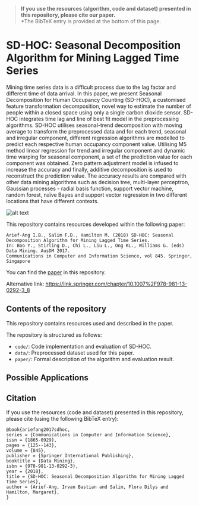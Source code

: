 > **If you use the resources (algorithm, code and dataset) presented in this repository, please cite our paper.**  
*The BibTeX entry is provided at the bottom of this page. 

# SD-HOC: Seasonal Decomposition Algorithm for Mining Lagged Time Series
Mining time series data is a difficult process due to the lag factor and different time of data arrival. In this paper, we present Seasonal Decomposition for Human Occupancy Counting (SD-HOC), a customised feature transformation decomposition, novel way to estimate the number of people within a closed space using only a single carbon dioxide sensor. SD-HOC integrates time lag and line of best fit model in the preprocessing algorithms. SD-HOC utilises seasonal-trend decomposition with moving average to transform the preprocessed data and for each trend, seasonal and irregular component, different regression algorithms are modelled to predict each respective human occupancy component value. Utilising M5 method linear regression for trend and irregular component and dynamic time warping for seasonal component, a set of the prediction value for each component was obtained. Zero pattern adjustment model is infused to increase the accuracy and finally, additive decomposition is used to reconstruct the prediction value. The accuracy results are compared with other data mining algorithms such as decision tree, multi-layer perceptron, Gaussian processes - radial basis function, support vector machine, random forest, naïve Bayes and support vector regression in two different locations that have different contexts.

![alt text](https://github.com/cruiseresearchgroup/DA-HOC-Semi-supervised-Domain-Adaptation-Prediction/tree/master/images/transferLearningModel.jpg)

This repository contains resources developed within the following paper:

    Arief-Ang I.B., Salim F.D., Hamilton M. (2018) SD-HOC: Seasonal Decomposition Algorithm for Mining Lagged Time Series.
    In: Boo Y., Stirling D., Chi L., Liu L., Ong KL., Williams G. (eds) Data Mining. AusDM 2017.
    Communications in Computer and Information Science, vol 845. Springer, Singapore
  
You can find the [paper](https://github.com/cruiseresearchgroup/SD-HOC-Seasonal-Decomposition-Algorithm-for-Mining-Lagged-Time-Series/blob/master/paper/AusDM2017_IrvanAriefAng_(CCIS).pdf) in this repository. 

Alternative link: https://link.springer.com/chapter/10.1007%2F978-981-13-0292-3_8

## Contents of the repository
This repository contains resources used and described in the paper.

The repository is structured as follows:

- `code/`: Code implementation and evaluation of SD-HOC.  
- `data/`: Preprocessed dataset used for this paper. 
- `paper/`: Formal description of the algorithm and evaluation result. 

## Possible Applications

## Citation
If you use the resources (code and dataset) presented in this repository, please cite (using the following BibTeX entry):
```
@book{ariefang2017sdhoc,
series = {Communications in Computer and Information Science},
issn = {1865-0929},
pages = {125--143},
volume = {845},
publisher = {Springer International Publishing},
booktitle = {Data Mining},
isbn = {978-981-13-0292-3},
year = {2018},
title = {SD-HOC: Seasonal Decomposition Algorithm for Mining Lagged Time Series},
author = {Arief-Ang, Irvan Bastian and Salim, Flora Dilys and Hamilton, Margaret},
}
```
